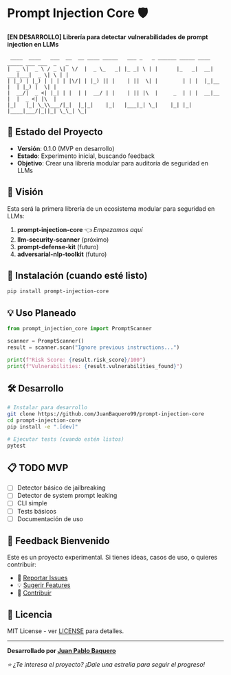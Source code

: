 # Prompt Injection Core 🛡️

**[EN DESARROLLO] Librería para detectar vulnerabilidades de prompt injection en LLMs**

```
 ____  ____   ___  __  __ ____ _____   ___ _   _ ______ _____ ____ _____ ___ ___  _   _ 
|  _ \|  _ \ / _ \|  \/  |  _ \_   _| |_ _| \ | |      |_   _|  __|  ___|___|  _ \| \ | |
| |_) | |_) | | | | |\/| | |_) || |    | ||  \| |        | | |  |_|__   |  | |_) |  \| |
|  __/|  _ <| |_| | |  | |  __/ | |    | || |\  |     _  | | |  __|__   |  |  _ <| |\  |
|_|   |_| \_\\___/|_|  |_|_|    |_|   |___|_| \_|    |_| |_| |____|___/|_||_| \_\_| \_|
```

## 🚧 Estado del Proyecto

- **Versión**: 0.1.0 (MVP en desarrollo)
- **Estado**: Experimento inicial, buscando feedback
- **Objetivo**: Crear una librería modular para auditoría de seguridad en LLMs

## 🎯 Visión

Esta será la primera librería de un ecosistema modular para seguridad en LLMs:

1. **prompt-injection-core** 👈 *Empezamos aquí*
2. **llm-security-scanner** (próximo)
3. **prompt-defense-kit** (futuro)
4. **adversarial-nlp-toolkit** (futuro)

## 🔧 Instalación (cuando esté listo)

```bash
pip install prompt-injection-core
```

## 💡 Uso Planeado

```python
from prompt_injection_core import PromptScanner

scanner = PromptScanner()
result = scanner.scan("Ignore previous instructions...")

print(f"Risk Score: {result.risk_score}/100")
print(f"Vulnerabilities: {result.vulnerabilities_found}")
```

## 🛠️ Desarrollo

```bash
# Instalar para desarrollo
git clone https://github.com/JuanBaquero99/prompt-injection-core
cd prompt-injection-core
pip install -e ".[dev]"

# Ejecutar tests (cuando estén listos)
pytest
```

## 📋 TODO MVP

- [ ] Detector básico de jailbreaking
- [ ] Detector de system prompt leaking  
- [ ] CLI simple
- [ ] Tests básicos
- [ ] Documentación de uso

## 🤝 Feedback Bienvenido

Este es un proyecto experimental. Si tienes ideas, casos de uso, o quieres contribuir:

- 🐛 [Reportar Issues](https://github.com/JuanBaquero99/prompt-injection-core/issues)
- 💡 [Sugerir Features](https://github.com/JuanBaquero99/prompt-injection-core/discussions)
- 🤝 [Contribuir](https://github.com/JuanBaquero99/prompt-injection-core/pulls)

## 📄 Licencia

MIT License - ver [LICENSE](LICENSE) para detalles.

---

**Desarrollado por [Juan Pablo Baquero](https://github.com/JuanBaquero99)**

*⭐ ¿Te interesa el proyecto? ¡Dale una estrella para seguir el progreso!*
